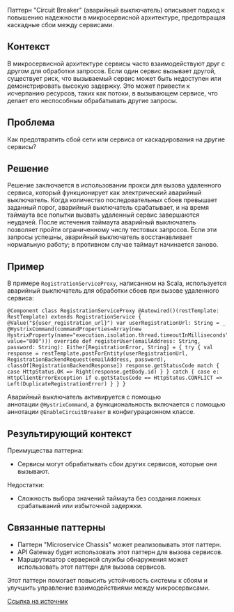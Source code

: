Паттерн "Circuit Breaker" (аварийный выключатель) описывает подход к повышению надежности в микросервисной архитектуре, предотвращая каскадные сбои между сервисами.

## Контекст

В микросервисной архитектуре сервисы часто взаимодействуют друг с другом для обработки запросов. Если один сервис вызывает другой, существует риск, что вызываемый сервис может быть недоступен или демонстрировать высокую задержку. Это может привести к исчерпанию ресурсов, таких как потоки, в вызывающем сервисе, что делает его неспособным обрабатывать другие запросы.

## Проблема

Как предотвратить сбой сети или сервиса от каскадирования на другие сервисы?

## Решение

Решение заключается в использовании прокси для вызова удаленного сервиса, который функционирует как электрический аварийный выключатель. Когда количество последовательных сбоев превышает заданный порог, аварийный выключатель срабатывает, и на время таймаута все попытки вызвать удаленный сервис завершаются неудачей. После истечения таймаута аварийный выключатель позволяет пройти ограниченному числу тестовых запросов. Если эти запросы успешны, аварийный выключатель восстанавливает нормальную работу; в противном случае таймаут начинается заново.

## Пример

В примере `RegistrationServiceProxy`, написанном на Scala, используется аварийный выключатель для обработки сбоев при вызове удаленного сервиса:

```
@Component class RegistrationServiceProxy @Autowired()(restTemplate: RestTemplate) extends RegistrationService { @Value("${user_registration_url}") var userRegistrationUrl: String = _ @HystrixCommand(commandProperties=Array(new HystrixProperty(name="execution.isolation.thread.timeoutInMilliseconds", value="800"))) override def registerUser(emailAddress: String, password: String): Either[RegistrationError, String] = { try { val response = restTemplate.postForEntity(userRegistrationUrl, RegistrationBackendRequest(emailAddress, password), classOf[RegistrationBackendResponse]) response.getStatusCode match { case HttpStatus.OK => Right(response.getBody.id) } } catch { case e: HttpClientErrorException if e.getStatusCode == HttpStatus.CONFLICT => Left(DuplicateRegistrationError) } } }
```

Аварийный выключатель активируется с помощью аннотации `@HystrixCommand`, а функциональность включается с помощью аннотации `@EnableCircuitBreaker` в конфигурационном классе.

## Результирующий контекст

Преимущества паттерна:

- Сервисы могут обрабатывать сбои других сервисов, которые они вызывают.

Недостатки:

- Сложность выбора значений таймаута без создания ложных срабатываний или избыточной задержки.

## Связанные паттерны

- Паттерн "Microservice Chassis" может реализовывать этот паттерн.
- API Gateway будет использовать этот паттерн для вызова сервисов.
- Маршрутизатор серверной службы обнаружения может использовать этот паттерн для вызова сервисов.

Этот паттерн помогает повысить устойчивость системы к сбоям и улучшить управление взаимодействиями между микросервисами.

[Ссылка на источник](https://microservices.io/patterns/reliability/circuit-breaker.html)